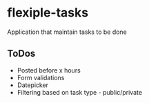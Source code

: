 # flexiple-tasks
Application that maintain tasks to be done

## ToDos
* Posted before x hours 
* Form validations
* Datepicker
* Filtering based on task type - public/private
